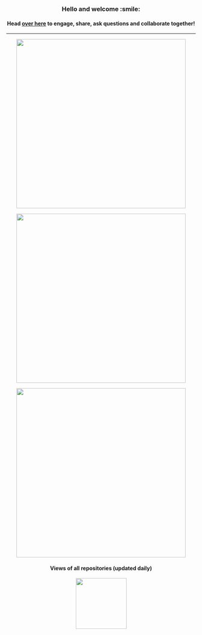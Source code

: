 <!--- [![Visitors](https://visitor-badge.glitch.me/badge?page_id=formidablae.visitor-badge)](https://github.com/formidablae) -->
<img width="0em" src="https://visitor-badge.glitch.me/badge?page_id=formidablae.visitor-badge" />
<h3 align="center">
	Hello and welcome :smile:
</h3>

<h4 align="center">
	Head <a href="https://github.com/freeeyes/freeeyes/discussions/1">over here</a> to engage, share, ask questions and collaborate together!
</h4>
<hr>

<p align="center">
	<img width="450em" src="https://github-readme-stats.vercel.app/api?username=freeeyes&show_icons=true&include_all_commits=true&count_private=true&hide_border=true&theme=dark" />
</p>

<p align="center">
	<img width="450em" src="https://github-readme-streak-stats.herokuapp.com/?user=freeeyes&include_all_commits=true&hide_border=true&theme=dark"/>
</p>

<p align="center">
	<img width="450em" src="https://github-readme-stats.vercel.app/api/top-langs/?username=freeeyes&layout=compact&custom_title=Most used languages&langs_count=10&include_all_commits=true&hide_progress=true&hide_border=true&theme=dark&hide=">
</p>

<!--- <h4 align="center">Most used languages by Lines of Code (in the last year only)</h4>
<p align="center">
	<img width="450em" src="https://api.githubtrends.io/user/svg/formidablae/langs?time_range=one_year&loc_metric=changed&theme=dark">
</p> -->

<h4 align="center">Views of all repositories (updated daily)</h4>
<p align="center">
	<a href="https://github.com/freeeyes/my_github_profile_views_counter">
		<img width="135em" src="https://github.com/freeeyes/my_github_profile_views_counter/blob/master/svg/profile/badge.svg">
	</a>
</p>